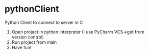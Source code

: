 # pythonClient

Python Client to connect to server in C

1. Open project in python interpreter (I use PyCharm VCS->get from version control)
2. Run project from main
3. Have fun!
